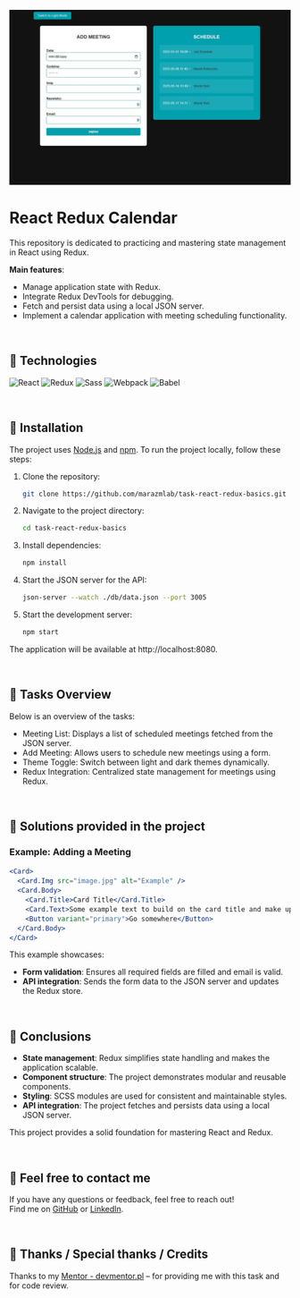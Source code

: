 ![React Redux Calendar](./assets/img/Screenshot.jpg)

# React Redux Calendar

This repository is dedicated to practicing and mastering state management in React using Redux.

**Main features**:
- Manage application state with Redux.
- Integrate Redux DevTools for debugging.
- Fetch and persist data using a local JSON server.
- Implement a calendar application with meeting scheduling functionality.

&nbsp;

## 🔶 Technologies

![React](https://img.shields.io/badge/react-%2361DAFB.svg?style=for-the-badge&logo=react&logoColor=black)
![Redux](https://img.shields.io/badge/redux-%23764ABC.svg?style=for-the-badge&logo=redux&logoColor=white)
![Sass](https://img.shields.io/badge/sass-%23CC6699.svg?style=for-the-badge&logo=sass&logoColor=white)
![Webpack](https://img.shields.io/badge/webpack-%238DD6F9.svg?style=for-the-badge&logo=webpack&logoColor=black)
![Babel](https://img.shields.io/badge/babel-%23F9DC3E.svg?style=for-the-badge&logo=babel&logoColor=black)

&nbsp;

## 🔶 Installation

The project uses [Node.js](https://nodejs.org/en/) and [npm](https://www.npmjs.com/). To run the project locally, follow these steps:

1. Clone the repository:
   ```bash
   git clone https://github.com/marazmlab/task-react-redux-basics.git
   ```

2. Navigate to the project directory:
   ```bash
   cd task-react-redux-basics
   ```

3. Install dependencies:
   ```bash
   npm install
   ```

4. Start the JSON server for the API:
   ```bash
   json-server --watch ./db/data.json --port 3005
   ```

5. Start the development server:
   ```bash
   npm start
   ```

The application will be available at http://localhost:8080.

&nbsp;

## 🔶 Tasks Overview

Below is an overview of the tasks:

- Meeting List: Displays a list of scheduled meetings fetched from the JSON server.
- Add Meeting: Allows users to schedule new meetings using a form.
- Theme Toggle: Switch between light and dark themes dynamically.
- Redux Integration: Centralized state management for meetings using Redux.


&nbsp;

## 🔶 Solutions provided in the project

### Example: Adding a Meeting

```jsx
<Card>
  <Card.Img src="image.jpg" alt="Example" />
  <Card.Body>
    <Card.Title>Card Title</Card.Title>
    <Card.Text>Some example text to build on the card title and make up the bulk of the card's content.</Card.Text>
    <Button variant="primary">Go somewhere</Button>
  </Card.Body>
</Card>
```
This example showcases:
- **Form validation**: Ensures all required fields are filled and email is valid.
- **API integration**: Sends the form data to the JSON server and updates the Redux store.


&nbsp;

## 🔶 Conclusions

- **State management**: Redux simplifies state handling and makes the application scalable.
- **Component structure**: The project demonstrates modular and reusable components.
- **Styling**: SCSS modules are used for consistent and maintainable styles. 
- **API integration**: The project fetches and persists data using a local JSON server.

This project provides a solid foundation for mastering React and Redux.

&nbsp;

## 🔶 Feel free to contact me

If you have any questions or feedback, feel free to reach out!  
Find me on [GitHub](https://github.com/marazmlab) or [LinkedIn](https://www.linkedin.com/in/belz/).

&nbsp;

## 🔶 Thanks / Special thanks / Credits

Thanks to my [Mentor - devmentor.pl](https://devmentor.pl/) – for providing me with this task and for code review.
